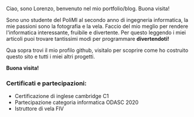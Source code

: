 Ciao, sono Lorenzo, benvenuto nel mio portfolio/blog. Buona visita!

Sono uno studente del PoliMI al secondo anno di ingegneria informatica, la mie passioni sono la fotografia e la vela. Faccio del mio meglio per rendere l'informatica interessante, fruibile e divertente. Per questo leggendo i miei articoli puoi trovare tantissimi modi per programmare **divertendoti!**

Qua sopra trovi il mio profilo github, visitalo per scoprire come ho costruito questo sito e tutti i miei altri progetti.

**Buona visita!**

### Certificati e partecipazioni:

- Certificazione di inglese cambridge C1
- Partecipazione categoria informatica ODASC 2020
- Istruttore di vela FIV
